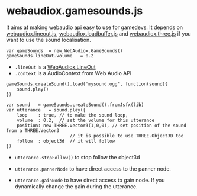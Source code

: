 webaudiox.gamesounds.js
=======================

It aims at making webaudio api easy to use for gamedevs.
It depends on 
[webaudiox.lineout.js](https://github.com/jeromeetienne/webaudiox#webaudioxlineoutjs),
[webaudiox.loadbuffer.js](https://github.com/jeromeetienne/webaudiox#webaudioxloadbufferjs)
and
[webaudiox.three.js](https://github.com/jeromeetienne/webaudiox#webaudioxthreejs) if
you want to use the sound localisation.


```
var gameSounds	= new WebAudiox.GameSounds()
gameSounds.lineOut.volume	= 0.2
```

* ```.lineOut``` is a [WebAudiox.LineOut](https://github.com/jeromeetienne/webaudiox#webaudioxlineoutjs)
* ```.context``` is a AudioContext from Web Audio API


```
gameSounds.createSound().load('mysound.ogg', function(sound){
	sound.play()
})
```

```
var sound	= gameSounds.createSound().fromJsfx(lib)
var utterance	= sound.play({
	loop	: true,	// to make the sound loop, 
	volume	: 0.2,	// set the volume for this utterance
	position: new THREE.Vector3(1,0,0),	// set position of the sound from a THREE.Vector3
						// it is possible to use THREE.Object3D too
	follow	: object3d	// it will follow
})
```

* ```utterance.stopFollow()``` to stop follow the object3d

* ```utterance.pannerNode``` to have direct access to the panner node.
* ```utterance.gainNode``` to have direct access to gain node. If you 
dynamically change the gain during the utterance.

